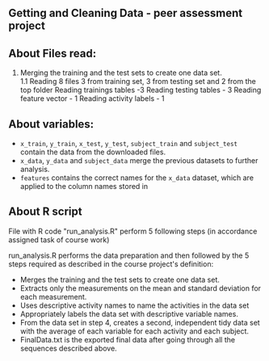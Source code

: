 
## Getting and Cleaning Data - peer assessment project

## About Files read:  
1. Merging the training and the test sets to create one data set.   
  1.1 Reading  8 files 3 from training set, 3 from testing set and 2 from the top folder
    Reading trainings tables   -3 
    Reading testing tables   - 3
    Reading feature vector   - 1
    Reading activity labels  - 1 

## About variables:   
* `x_train`, `y_train`, `x_test`, `y_test`, `subject_train` and `subject_test` contain the data from the downloaded files.
* `x_data`, `y_data` and `subject_data` merge the previous datasets to further analysis.
* `features` contains the correct names for the `x_data` dataset, which are applied to the column names stored in

## About R script
File with R code "run_analysis.R" perform 5 following steps (in accordance assigned task of course work)

run_analysis.R performs the data preparation and then followed by the 5 steps required as described in the course project's definition:
   - Merges the training and the test sets to create one data set.
   - Extracts only the measurements on the mean and standard deviation for each measurement.
   - Uses descriptive activity names to name the activities in the data set
   - Appropriately labels the data set with descriptive variable names.
   - From the data set in step 4, creates a second, independent tidy data set with the average of          each variable for each activity and each subject.
   - FinalData.txt is the exported final data after going through all the sequences described above.



